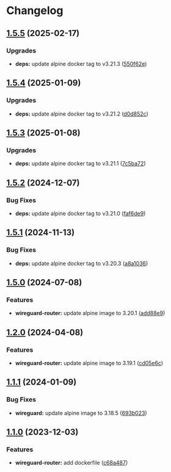 # Changelog

## [1.5.5](https://github.com/lupusbytes/vpn-rtorrent-flood/compare/wireguard-router@v1.5.4...wireguard-router@v1.5.5) (2025-02-17)


### Upgrades

* **deps:** update alpine docker tag to v3.21.3 ([550f62e](https://github.com/lupusbytes/vpn-rtorrent-flood/commit/550f62eb68ad0ee57aeba8ff56dcabfc186437ec))

## [1.5.4](https://github.com/lupusbytes/vpn-rtorrent-flood/compare/wireguard-router@v1.5.3...wireguard-router@v1.5.4) (2025-01-09)


### Upgrades

* **deps:** update alpine docker tag to v3.21.2 ([d0d852c](https://github.com/lupusbytes/vpn-rtorrent-flood/commit/d0d852c50b31526714cb4f3a2554e0d52d456541))

## [1.5.3](https://github.com/lupusbytes/vpn-rtorrent-flood/compare/wireguard-router@v1.5.2...wireguard-router@v1.5.3) (2025-01-08)


### Upgrades

* **deps:** update alpine docker tag to v3.21.1 ([7c5ba72](https://github.com/lupusbytes/vpn-rtorrent-flood/commit/7c5ba72592283d0abef42ebf2b462e09711b3733))

## [1.5.2](https://github.com/lupusbytes/vpn-rtorrent-flood/compare/wireguard-router@v1.5.1...wireguard-router@v1.5.2) (2024-12-07)


### Bug Fixes

* **deps:** update alpine docker tag to v3.21.0 ([faf6de9](https://github.com/lupusbytes/vpn-rtorrent-flood/commit/faf6de94ad563cdfb2f854bd446e783c2643ee2e))

## [1.5.1](https://github.com/lupusbytes/vpn-rtorrent-flood/compare/wireguard-router-v1.5.0...wireguard-router@v1.5.1) (2024-11-13)


### Bug Fixes

* **deps:** update alpine docker tag to v3.20.3 ([a8a1036](https://github.com/lupusbytes/vpn-rtorrent-flood/commit/a8a10367916e91fd60a5062286b7c7a1ccd5316f))

## [1.5.0](https://github.com/lupusbytes/vpn-rtorrent-flood/compare/v1.4.0...v1.5.0) (2024-07-08)


### Features

* **wireguard-router:** update alpine image to 3.20.1 ([add88e9](https://github.com/lupusbytes/vpn-rtorrent-flood/commit/add88e93598cb76653f9a429c98a41be499314ba))

## [1.2.0](https://github.com/lupusbytes/vpn-rtorrent-flood/compare/v1.1.2...v1.2.0) (2024-04-08)


### Features

* **wireguard-router:** update alpine image to 3.19.1 ([cd05e6c](https://github.com/lupusbytes/vpn-rtorrent-flood/commit/cd05e6c0552e0b5592be85e35df4f957ee385dc7))

## [1.1.1](https://github.com/lupusbytes/vpn-rtorrent-flood/compare/v1.1.0...v1.1.1) (2024-01-09)


### Bug Fixes

* **wireguard:** update alpine image to 3.18.5 ([693b023](https://github.com/lupusbytes/vpn-rtorrent-flood/commit/693b023e026a82854fbfdd84d843da7fa3c1ccc4))

## [1.1.0](https://github.com/lupusbytes/vpn-rtorrent-flood/compare/v1.0.0...v1.1.0) (2023-12-03)


### Features

* **wireguard-router:** add dockerfile ([c68a487](https://github.com/lupusbytes/vpn-rtorrent-flood/commit/c68a48769e9ac07316088f88b7276c9d4dd39aaa))
